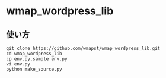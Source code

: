 # wmap_wordpress_lib

## 使い方
```
git clone https://github.com/wmapst/wmap_wordpress_lib.git
cd wmap_wordpress_lib
cp env.py.sample env.py
vi env.py
python make_source.py
```